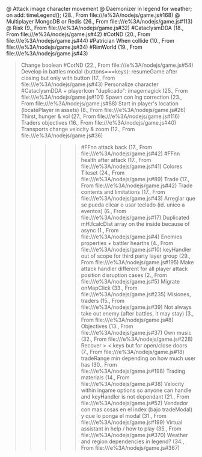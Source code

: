 @ Attack image character movement 
@ Daemonizer in legend for weather; on add: timeLegend(); (28., From file:///e%3A/nodejs/game.js#168)
@ Multiplayer MongoDB or Redis (26., From file:///e%3A/nodejs/game.js#113)
@ Risk (9., From file:///e%3A/nodejs/game.js#32)
#CataclysmDDA (18., From file:///e%3A/nodejs/game.js#42)
#CotND (20., From file:///e%3A/nodejs/game.js#44)
#Patrician When collide (10., From file:///e%3A/nodejs/game.js#34)
#RimWorld (19., From file:///e%3A/nodejs/game.js#43)
> Change boolean #CotND (22., From file:///e%3A/nodejs/game.js#54)
> Develop in battles modal (buttons===keys): resumeGame after closing but only with button (17., From file:///e%3A/nodejs/game.js#43)
> Personalize character #CataclysmDDA + playerIcon "duplicado": imagemagick (25., From file:///e%3A/nodejs/game.js#101)
> Spawn con lng correction (23., From file:///e%3A/nodejs/game.js#88)
> Start in player's location (locatePlayer in assets) (8., From file:///e%3A/nodejs/game.js#26)
> Thirst, hunger & vol (27., From file:///e%3A/nodejs/game.js#116)
> Traders objectives (16., From file:///e%3A/nodejs/game.js#40)
> Transports change velocity & zoom (12., From file:///e%3A/nodejs/game.js#36)
>>>>> #FFnn attack back (17., From file:///e%3A/nodejs/game.js#42)
>>>>> #FFnn health after attack (17., From file:///e%3A/nodejs/game.js#41)
>>>>> Colores Tileset (24., From file:///e%3A/nodejs/game.js#89)
>>>>> Trade (17., From file:///e%3A/nodejs/game.js#42)
>>>>> Trade contents and limitations (17., From file:///e%3A/nodejs/game.js#43)
Arreglar que se pueda clicar o usar teclado (id. unico a eventos) (6., From file:///e%3A/nodejs/game.js#17)
Duplicated mH.fcalcDist array on the inside because of async (1., From file:///e%3A/nodejs/game.js#4)
Enemies properties + battler hearths (4., From file:///e%3A/nodejs/game.js#10)
keyHandler out of scope for third party layer group (29., From file:///e%3A/nodejs/game.js#195)
Make attack handler different for all player attack position disruption cases (2., From file:///e%3A/nodejs/game.js#5)
Migrate onMapClick (33., From file:///e%3A/nodejs/game.js#235)
Misiones, traders (15., From file:///e%3A/nodejs/game.js#39)
Not always take out enemy (after battles, it may stay) (3., From file:///e%3A/nodejs/game.js#8)
Objectives (13., From file:///e%3A/nodejs/game.js#37)
Own music (32., From file:///e%3A/nodejs/game.js#228)
Recover > < keys but for open/close doors (7., From file:///e%3A/nodejs/game.js#18)
tradeRange min depending on how much user has (30., From file:///e%3A/nodejs/game.js#198)
Trading materials (14., From file:///e%3A/nodejs/game.js#38)
Velocity within ingame options so anyone can handle and keyHandler is not dependant (21., From file:///e%3A/nodejs/game.js#52)
Vendedor con mas cosas en el index (bajo tradeModal) y que lo ponga el modal (31., From file:///e%3A/nodejs/game.js#199)
Virtual assistant in help / how to play (35., From file:///e%3A/nodejs/game.js#370)
Weather and region dependencies in legend? (34., From file:///e%3A/nodejs/game.js#367)
